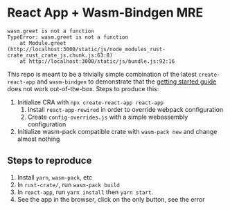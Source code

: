 # React App + Wasm-Bindgen MRE

```
wasm.greet is not a function
TypeError: wasm.greet is not a function
    at Module.greet (http://localhost:3000/static/js/node_modules_rust-crate_rust_crate_js.chunk.js:63:8)
    at http://localhost:3000/static/js/bundle.js:92:16
```

This repo is meant to be a trivially simple combination of the latest `create-react-app` and `wasm-bindgen` to demonstrate
that the [getting started guide](https://rustwasm.github.io/docs/wasm-pack/quickstart.html) does
not work out-of-the-box. Steps to produce this:

1. Initialize CRA with `npx create-react-app react-app`
   1. Install `react-app-rewired` in order to override webpack configuration
   2. Create `config-overrides.js` with a simple webassembly configuration
2. Initialize wasm-pack compatible crate with `wasm-pack new` and change almost nothing


## Steps to reproduce

1. Install `yarn`, `wasm-pack`, etc
1. In `rust-crate/`, run `wasm-pack build`
2. In `react-app`, run `yarn install` then `yarn start`.
3. See the app in the browser, click on the only button, see the error